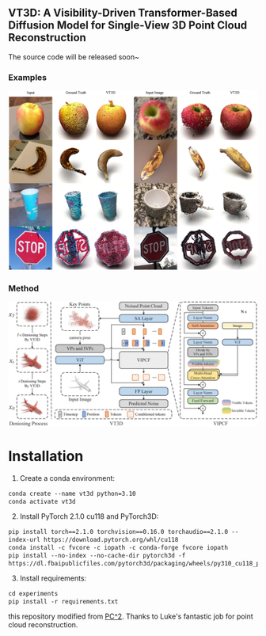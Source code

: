 ## VT3D: A Visibility-Driven Transformer-Based Diffusion Model for Single-View 3D Point Cloud Reconstruction

The source code will be released soon~

### Examples
![examples](./assets/examples.png)

### Method
![architecture](./assets/architecture.png)

# Installation

1. Create a conda environment: 
```
conda create --name vt3d python=3.10
conda activate vt3d
```

2. Install PyTorch 2.1.0 cu118 and PyTorch3D:
```
pip install torch==2.1.0 torchvision==0.16.0 torchaudio==2.1.0 --index-url https://download.pytorch.org/whl/cu118
conda install -c fvcore -c iopath -c conda-forge fvcore iopath
pip install --no-index --no-cache-dir pytorch3d -f https://dl.fbaipublicfiles.com/pytorch3d/packaging/wheels/py310_cu118_pyt210/download.html
```

3. Install requirements:
```
cd experiments
pip install -r requirements.txt
```


this repository modified from [PC^2](https://github.com/lukemelas/projection-conditioned-point-cloud-diffusion).
Thanks to Luke's fantastic job for point cloud reconstruction. 